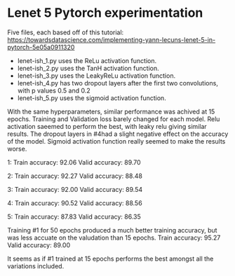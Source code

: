 # Lenet 5 Pytorch experimentation #

Five files, each based off of this tutorial:
https://towardsdatascience.com/implementing-yann-lecuns-lenet-5-in-pytorch-5e05a0911320

* lenet-ish_1.py uses the ReLu activation function.
* lenet-ish_2.py uses the TanH activation function.
* lenet-ish_3.py uses the LeakyReLu activation function.
* lenet-ish_4.py has two dropout layers after the first two convolutions, with p values 0.5 and 0.2
* lenet-ish_5.py uses the sigmoid activation function.

With the same hyperparameters, similar performance was achived at 15 epochs.
Training and Validation loss barely changed for each model.
Relu activation saeemed to perform the best, with leaky relu giving similar results.
The dropout layers in #4had a slight negative effect on the accuracy of the model.
Sigmoid activation function really seemed to make the results worse.

1: Train accuracy: 92.06   Valid accuracy: 89.70

2: Train accuracy: 92.27   Valid accuracy: 88.48

3: Train accuracy: 92.00   Valid accuracy: 89.54

4: Train accuracy: 90.52   Valid accuracy: 88.56

5: Train accuracy: 87.83   Valid accuracy: 86.35

Training #1 for 50 epochs produced a much better training accuracy, but was less accuate on the valudation than 15 epochs.
Train accuracy: 95.27   Valid accuracy: 89.00

It seems as if #1 trained at 15 epochs performs the best amongst all the variations included.

